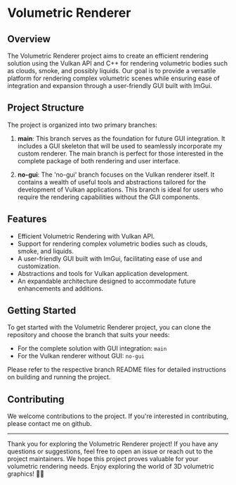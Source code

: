 # Volumetric Renderer

## Overview

The Volumetric Renderer project aims to create an efficient rendering solution using the Vulkan API and C++ for rendering volumetric bodies such as clouds, smoke, and possibly liquids. Our goal is to provide a versatile platform for rendering complex volumetric scenes while ensuring ease of integration and expansion through a user-friendly GUI built with ImGui.

## Project Structure

The project is organized into two primary branches:

1. **main**: This branch serves as the foundation for future GUI integration. It includes a GUI skeleton that will be used to seamlessly incorporate my custom renderer. The main branch is perfect for those interested in the complete package of both rendering and user interface.

2. **no-gui**: The 'no-gui' branch focuses on the Vulkan renderer itself. It contains a wealth of useful tools and abstractions tailored for the development of Vulkan applications. This branch is ideal for users who require the rendering capabilities without the GUI components.

## Features

- Efficient Volumetric Rendering with Vulkan API.
- Support for rendering complex volumetric bodies such as clouds, smoke, and liquids.
- A user-friendly GUI built with ImGui, facilitating ease of use and customization.
- Abstractions and tools for Vulkan application development.
- An expandable architecture designed to accommodate future enhancements and additions.

## Getting Started

To get started with the Volumetric Renderer project, you can clone the repository and choose the branch that suits your needs:

- For the complete solution with GUI integration: `main`
- For the Vulkan renderer without GUI: `no-gui`

Please refer to the respective branch README files for detailed instructions on building and running the project.

## Contributing

We welcome contributions to the project. If you're interested in contributing, please contact me on github.

---

Thank you for exploring the Volumetric Renderer project! If you have any questions or suggestions, feel free to open an issue or reach out to the project maintainers. We hope this project proves valuable for your volumetric rendering needs. Enjoy exploring the world of 3D volumetric graphics! 🌟🚀
